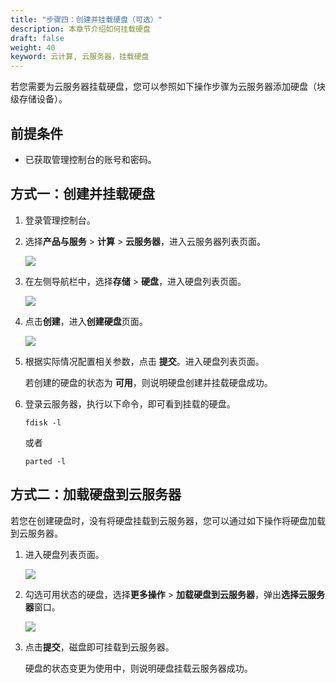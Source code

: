 ```yaml
---
title: "步骤四：创建并挂载硬盘（可选）"
description: 本章节介绍如何挂载硬盘
draft: false
weight: 40
keyword: 云计算, 云服务器，挂载硬盘
---
```


若您需要为云服务器挂载硬盘，您可以参照如下操作步骤为云服务器添加硬盘（块级存储设备）。

## 前提条件

- 已获取管理控制台的账号和密码。

## 方式一：创建并挂载硬盘

1. 登录管理控制台。

2. 选择**产品与服务** > **计算** > **云服务器**，进入云服务器列表页面。

   ![](/compute/vm/quickstart/_images/mount_disk_1.png)

3. 在左侧导航栏中，选择**存储** > **硬盘**，进入硬盘列表页面。

   ![](/compute/vm/quickstart/_images/mount_disk_2.png)

4. 点击**创建**，进入**创建硬盘**页面。

   ![](/compute/vm/quickstart/_images/mount_disk_3.png)

5. 根据实际情况配置相关参数，点击 **提交**。进入硬盘列表页面。

   若创建的硬盘的状态为 **可用**，则说明硬盘创建并挂载硬盘成功。

8. 登录云服务器，执行以下命令，即可看到挂载的硬盘。

   ```
   fdisk -l
   ```

   或者

   ```
   parted -l
   ```

## 方式二：加载硬盘到云服务器

若您在创建硬盘时，没有将硬盘挂载到云服务器，您可以通过如下操作将硬盘加载到云服务器。

1. 进入硬盘列表页面。

   ![](/compute/vm/quickstart/_images/mount_disk_4.png)

2. 勾选可用状态的硬盘，选择**更多操作** > **加载硬盘到云服务器**，弹出**选择云服务器**窗口。

   ![](/compute/vm/quickstart/_images/mount_disk_5.png)

3. 点击**提交**，磁盘即可挂载到云服务器。

   硬盘的状态变更为使用中，则说明硬盘挂载云服务器成功。
